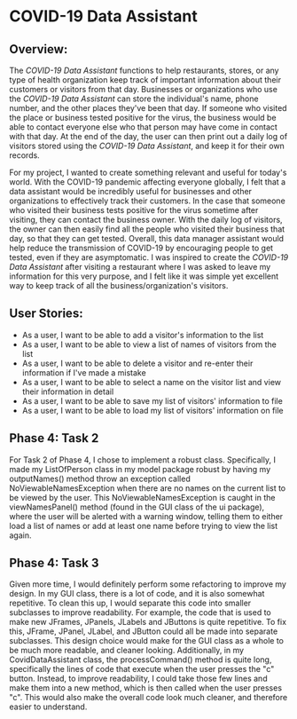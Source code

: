# COVID-19 Data Assistant

## **Overview**:
The *COVID-19 Data Assistant* functions to help restaurants, stores, or any type of health organization keep track of
important information about their customers or visitors from that day. Businesses or organizations who use the
*COVID-19 Data Assistant* can store the individual's name, phone number, and the other places
they've been that day. If someone who visited the place or business tested positive for the virus, the business would
be able to contact everyone else who that person may have come in contact with that day. At the end of the day, the user
can then print out a daily log of visitors stored using the *COVID-19 Data Assistant*, and keep it for their own
records.

For my project, I wanted to create something relevant and useful for today's world. With the COVID-19 pandemic affecting
everyone globally, I felt that a data assistant would be incredibly useful for businesses and other organizations to 
effectively track their customers. In the case that someone who visited their business tests positive
for the virus sometime after visiting, they can contact the business owner. With the daily log of visitors, the owner
can then easily find all the people who visited their business that day, so that they can get tested. Overall, this
data manager assistant would help reduce the transmission of COVID-19 by encouraging people to get tested,
even if they are asymptomatic. I was inspired to create the *COVID-19 Data Assistant* after visiting a restaurant where
I was asked to leave my information for this very purpose, and I felt like it was simple yet excellent way to keep track
of all the business/organization's visitors.

## **User Stories**:
- As a user, I want to be able to add a visitor's information to the list
- As a user, I want to be able to view a list of names of visitors from the list
- As a user, I want to be able to delete a visitor and re-enter their information if I've made a mistake
- As a user, I want to be able to select a name on the visitor list and view their information in detail
- As a user, I want to be able to save my list of visitors' information to file
- As a user, I want to be able to load my list of visitors' information on file

## **Phase 4: Task 2**
For Task 2 of Phase 4, I chose to implement a robust class. Specifically, I made my ListOfPerson class in my model
package robust by having my outputNames() method throw an exception called NoViewableNamesException when there are no
names on the current list to be viewed by the user. This NoViewableNamesException is caught in the viewNamesPanel()
method (found in the GUI class of the ui package), where the user will be alerted with a warning window, telling them to
either load a list of names or add at least one name before trying to view the list again.

## **Phase 4: Task 3**
Given more time, I would definitely perform some refactoring to improve my design. In my GUI class, there is a lot of
code, and it is also somewhat repetitive. To clean this up, I would separate this code into smaller subclasses to
improve readability. For example, the code that is used to make new JFrames, JPanels, JLabels and JButtons is quite
repetitive. To fix this, JFrame, JPanel, JLabel, and JButton could all be made into separate subclasses. This design
choice would make for the GUI class as a whole to be much more readable, and cleaner looking. Additionally, in my
CovidDataAssistant class, the processCommand() method is quite long, specifically the lines of code that execute when
the user presses the "c" button. Instead, to improve readability, I could take those few lines and make them into a new
method, which is then called when the user presses "c". This would also make the overall code look much cleaner, and
therefore easier to understand.
